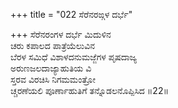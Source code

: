 +++
title = "022 ಸೆರೆನರಙ್ಗಳ ದರ್ಭೆ"

+++
ಸೆರೆನರಂಗಳ ದರ್ಭೆ ಮಿದುಳಿನ  
ಚರು ಕಪಾಲದ ಪಾತ್ರೆಯೆಲುವಿನ  
ಬೆರಳ ಸಮಿಧೆ ವಿಶಾಳದನುಮಜ್ಜೆಗಳ ಪೃಷದಾಜ್ಯ  
ಅರುಣಜಲದಾಜ್ಯಾಹುತಿಯ ವಿ  
ಸ್ತರವ ವಿರಚಿಸಿ ನಿಗಮಮಂತ್ರೋ  
ಚ್ಚರಣೆಯಲಿ ಪೂರ್ಣಾಹುತಿಗೆ ತನ್ನೊಡಲನೊಪ್ಪಿಸಿದ      ॥22॥